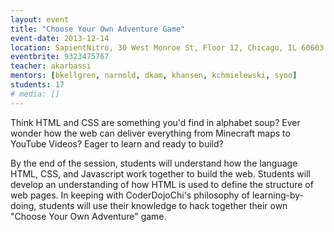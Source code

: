 ```yaml
---
layout: event
title: "Choose Your Own Adventure Game"
event-date: 2013-12-14
location: SapientNitro, 30 West Monroe St, Floor 12, Chicago, IL 60603
eventbrite: 9323475767
teacher: akarbassi
mentors: [bkellgren, narnold, dkam, khansen, kchmielewski, syoo]
students: 17
# media: []
---
```


Think HTML and CSS are something you'd find in alphabet soup? Ever wonder how the web can deliver everything from Minecraft maps to YouTube Videos? Eager to learn and ready to build?

By the end of the session, students will understand how the language HTML, CSS, and Javascript work together to build the web. Students will develop an understanding of how HTML is used to define the structure of web pages. In keeping with CoderDojoChi's philosophy of learning-by-doing, students will use their knowledge to hack together their own "Choose Your Own Adventure" game.
